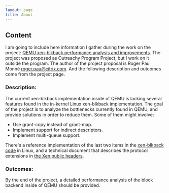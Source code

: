 ```yaml
---
layout: page
title: About
---
```


## Content
I am going to include here information I gather during the work on the project: [QEMU xen-blkback performance analysis and improvements][0].  The project was proposed as Outreachy Program Project, but I work on it outside the program. The author of the project proposal is Roger Pau Monné <roger.pau@citrix.com>. And the following description and outcomes come from the project page.

### Description:
The current xen-blkback implementation inside of QEMU is lacking several features found in the in-kernel Linux xen-blkback implementation. The goal of the project is to analyze the bottlenecks currently found in QEMU, and provide solutions in order to reduce them. Some of them might involve:

- Use grant-copy instead of grant-map.
- Implement support for indirect descriptors.
- Implement multi-queue support.

There's a reference implementation of the last two items in the [xen-blkback code][1] in Linux, and a technical document that describes the protocol extensions in [the Xen public headers][2].

### Outcomes: 
By the end of the project, a detailed performance analysis of the block backend inside of QEMU should be provided.


[0]: http://wiki.xenproject.org/wiki/Outreach_Program_Projects#QEMU_xen-blkback_performance_analysis_and_improvements
[1]: https://blog.xenproject.org/2013/08/07/indirect-descriptors-for-xen-pv-disks/
[2]: http://xenbits.xen.org/gitweb/?p=xen.git;a=blob;f=xen/include/public/io/blkif.h